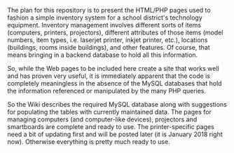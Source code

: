 The plan for this repository is to present the HTML/PHP pages used to fashion a simple inventory system for a school district's technology equipment. Inventory management involves different sorts of items (computers, printers, projectors), different attributes of those items (model numbers, item types, i.e. laserjet printer, inkjet printer, etc.), locations (buildings, rooms inside buildings), and other features. Of course, that means bringing in a backend database to hold all this information.

So, while the Web pages to be included here create a site that works well and has proven very useful, it is immediately apparent that the code is completely meaningless in the absence of the MySQL databases that hold the information referenced or manipulated by the many PHP queries.

So the Wiki describes the required MySQL database along with suggestions for populating the tables with currently maintained data. The pages for managing computers (and computer-like devices), projectors and smartboards are complete and ready to use. The printer-specific pages need a bit of updating first and will be posted later (it is January 2018 right now). Otherwise everything is pretty much ready to use.
